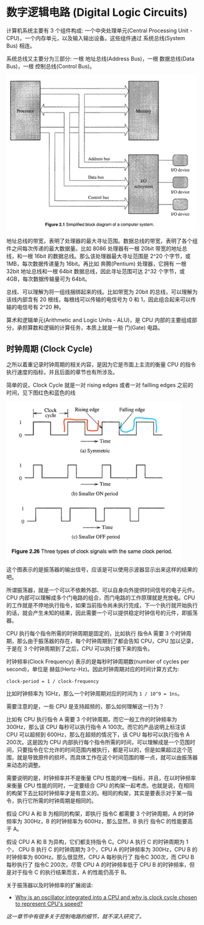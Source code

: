 # 数字逻辑电路 (Digital Logic Circuits)

计算机系统主要有 3 个组件构成: 一个中央处理单元(Central Processing Unit - CPU)，一个内存单元，以及输入输出设备。这些组件通过 系统总线(System Bus) 相连。

系统总线又主要分为三部分: 一根 地址总线(Address Bus)，一根 数据总线(Data Bus)，一根 控制总线(Control Bus)。

<img src="./imgs/2.1.png" alt="Figure 2.1 Simplified block diagram of a computer system." width="500" />

地址总线的带宽，表明了处理器的最大寻址范围。数据总线的带宽，表明了各个组件之间每次传递的最大数据量。比如 8086 处理器有一根 20bit 带宽的地址总线，和一根 16bit 的数据总线。那么该处理器最大寻址范围是 2^20 个字节，或 1MB，每次数据传递量为 16bit。再比如 奔腾(Pentium) 处理器，它拥有 一根 32bit 地址总线和一根 64bit 数据总线，因此寻址范围可达 2^32 个字节，或 4GB，每次数据传输量可为 64bit。

总线、可以理解为将一组线捆绑起来的线。比如带宽为 20bit 的总线，可以理解为该线内部含有 20 根线，每根线可以传输的电信号为 0 和 1，因此组合起来可以传输的电信号有 2^20 种。

算术和逻辑单元(Arithmetic and Logic Units - ALU)，是 CPU 内部的主要组成部分，承担算数和逻辑的计算任务，本质上就是一些 门(Gate) 电路。

## 时钟周期 (Clock Cycle)

之所以着重记录时钟周期的相关内容，是因为它是市面上主流的衡量 CPU 的指令执行速度的指标，并且后面的章节也有所涉及。

简单的说，Clock Cycle 就是一对 rising edges 或者一对 failling edges 之前的时间，见下图红色和蓝色的线

<img src="./imgs/2.26.png" alt="Figure 2.26 Three types of clock signals with the same clock period." width="460" />

这个图表示的是振荡器的输出信号，应该是可以使用示波器显示出来这样的结果的吧。

所谓振荡器，就是一个可以不依赖外部、可以自身向外提供时间信号的电子元件。CPU 内部可以理解成多个门电路的组合，而门电路的工作原理就是充放电。CPU 的工作就是不停地执行指令，如果当前指令尚未执行完成，下一个执行就开始执行的话，就会产生未知的结果，因此需要一个可以提供稳定时钟信号的元件，即振荡器。

CPU 执行每个指令所需的时钟周期是固定的，比如执行 指令A 需要 3 个时钟周期，那么由于振荡器的存在，每个时钟周期到了都会告知 CPU，CPU 加以记录，于是在 3 个时钟周期到了之后，CPU 可以执行接下来的指令。

时钟频率(Clock Frequency) 表示的是每秒时钟周期数(number of cycles per second)，单位是 赫兹(Hertz-Hz)。因此时钟周期对应的时间计算方式为:

```
clock-period = 1 / clock-frequency
```

比如时钟频率为 1GHz，那么一个时钟周期对应的时间为 `1 / 10^9 = 1ns`。

需要注意的是，一些 CPU 是支持超频的，那么如何理解这一行为？

比如有 CPU 执行指令 A 需要 3 个时钟周期，而它一般工作的时钟频率为 300Hz，那么该 CPU 每秒可以执行指令 A 100次。而它的产品说明上标注该 CPU 可以超频到 600Hz，那么在超频的情况下，该 CPU 每秒可以执行指令 A 200次。这是因为 CPU 内部执行每个指令所需的时间，可以理解成是一个范围时间，只要指令在它允许的时间范围内被执行，都是可以的，但是如果超过这个范围，就是导致原件的损坏。而具体工作在这个时间范围的哪一点，就可以由振荡器来动态的调整。

需要说明的是，时钟频率并不是衡量 CPU 性能的唯一指标，并且，在以时钟频率来衡量 CPU 性能的同时，一定要结合 CPU 的构架一起考虑。也就是说，在相同的构架下去比较时钟频率才是有意义的。相同的构架，其实是要表示对于某一指令，执行它所需的时钟周期是相同的。

假设 CPU A 和 B 为相同的构架，即执行 指令C 都需要 3 个时钟周期，A 的时钟频率为 300Hz，B 的时钟频率为 600Hz，那么显然，B 执行 指令C 的性能要高于 A。

假设 CPU A 和 B 为异构，它们都支持指令 C。CPU A 执行 C 的时钟周期为 1个， CPU B 执行 C 的时钟周期为 3个，CPU A 的时钟频率为 300Hz，CPU B 的时钟频率为 600Hz。那么很显然，CPU A 每秒执行了 指令C 300次，而 CPU B 每秒执行了 指令C 200次，尽管 CPU A 的时钟频率低于 CPU B 的时钟频率，但是对于指令 C 的执行结果而言，A 的性能仍高于 B。

关于振荡器以及时钟频率的扩展阅读:

* [Why is an oscillator integrated into a CPU and why is clock cycle chosen to represent CPU's speed?](https://www.quora.com/Why-is-an-oscillator-integrated-into-a-CPU-and-why-is-clock-cycle-chosen-to-represent-CPUs-speed)

*这一章节中有很多关于控制电路的细节，就不深入研究了。*